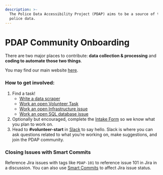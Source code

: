 ```yaml
---
description: >-
  The Police Data Accessibility Project (PDAP) aims to be a source of truth for
  police data.
---
```


# PDAP Community Onboarding

There are two major places to contribute: **data collection & processing** and **coding to automate those two things**.

You may find our main website [here](https://pdap.io/).

### How to get involved:

1. Find a task!
   * [Write a data scraper](data_collection/write-a-data-scraper.md)
   * [Work an open Volunteer Task](https://pdap.atlassian.net/issues/?filter=10016)
   * [Work an open Infrastructure issue](https://pdap.atlassian.net/issues/?filter=10014)
   * [Work an open SQL database issue](https://www.dolthub.com/repositories/pdap/datasets/issues)
2. Optionally but encouraged, complete the [Intake Form](https://docs.google.com/forms/d/13HiD4CNTq8DOlwQtbIw2CfSjjDlveBpwxr7LRtcKeIo/edit?usp=sharing) so we know what you plan to work on.
3. Head to **\#volunteer-start** in [Slack](https://join.slack.com/t/policeaccessibility/shared_invite/zt-ial0bvnm-D_T7R6za4aKh1f9jGUM0pg) to say hello. Slack is where you can ask questions related to what you’re working on, make suggestions, and join the PDAP community.

### Closing Issues with Smart Commits

Reference Jira issues with tags like `PDAP-101` to reference issue 101 in Jira in a discussion. You can also use [Smart Commits](https://support.atlassian.com/jira-cloud-administration/docs/integrate-with-github/) to affect Jira issue status.

